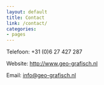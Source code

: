 ```yaml
---
layout: default
title: Contact
link: /contact/
categories:
- pages
---
```

<div class="article-wrapper">
  <div class="help post-content" markdown="1">
Telefoon:
+31 (0)6 27 427 287

Website:
http://www.geo-grafisch.nl

Email:
info@geo-grafisch.nl
  </div>
</div>

